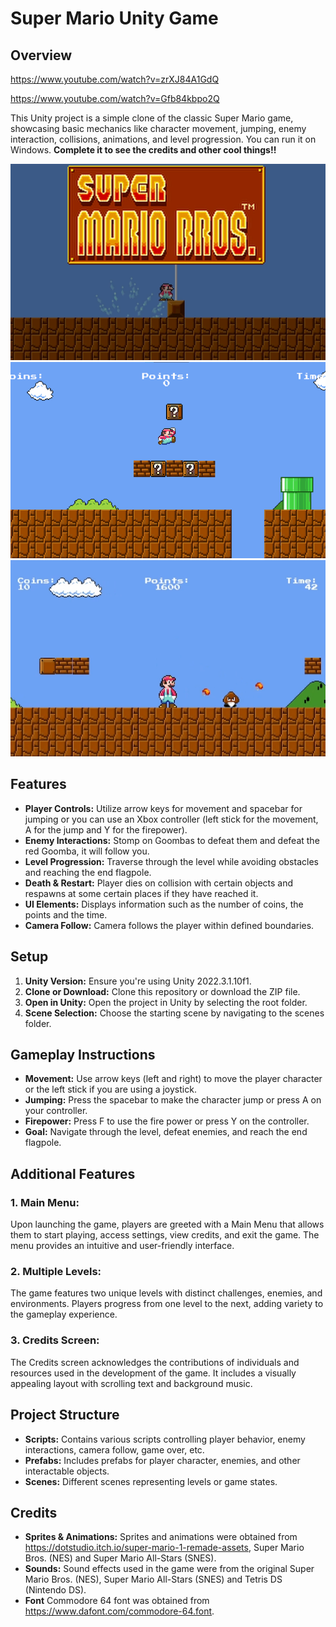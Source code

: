 # Super Mario Unity Game

## Overview

https://www.youtube.com/watch?v=zrXJ84A1GdQ

https://www.youtube.com/watch?v=Gfb84kbpo2Q

This Unity project is a simple clone of the classic Super Mario game, showcasing basic mechanics like character movement, jumping, enemy interaction, collisions, animations, and level progression. You can run it on Windows. **Complete it to see the credits and other cool things!!**

![Image 1](image1.png)
![Image 2](image2.png)
![Image 3](image3.png)

## Features

- **Player Controls:** Utilize arrow keys for movement and spacebar for jumping or you can use an Xbox controller (left stick for the movement, A for the jump and Y for the firepower).
- **Enemy Interactions:** Stomp on Goombas to defeat them and defeat the red Goomba, it will follow you.
- **Level Progression:** Traverse through the level while avoiding obstacles and reaching the end flagpole.
- **Death & Restart:** Player dies on collision with certain objects and respawns at some certain places if they have reached it.
- **UI Elements:** Displays information such as the number of coins, the points and the time.
- **Camera Follow:** Camera follows the player within defined boundaries.

## Setup

1. **Unity Version:** Ensure you're using Unity 2022.3.1.10f1.
2. **Clone or Download:** Clone this repository or download the ZIP file.
3. **Open in Unity:** Open the project in Unity by selecting the root folder.
4. **Scene Selection:** Choose the starting scene by navigating to the scenes folder.

## Gameplay Instructions

- **Movement:** Use arrow keys (left and right) to move the player character or the left stick if you are using a joystick.
- **Jumping:** Press the spacebar to make the character jump or press A on your controller.
- **Firepower:** Press F to use the fire power or press Y on the controller.
- **Goal:** Navigate through the level, defeat enemies, and reach the end flagpole.

## Additional Features

### 1. **Main Menu:**
Upon launching the game, players are greeted with a Main Menu that allows them to start playing, access settings, view credits, and exit the game. The menu provides an intuitive and user-friendly interface.

### 2. **Multiple Levels:**
The game features two unique levels with distinct challenges, enemies, and environments. Players progress from one level to the next, adding variety to the gameplay experience.

### 3. **Credits Screen:**
The Credits screen acknowledges the contributions of individuals and resources used in the development of the game. It includes a visually appealing layout with scrolling text and background music.


## Project Structure

- **Scripts:** Contains various scripts controlling player behavior, enemy interactions, camera follow, game over, etc.
- **Prefabs:** Includes prefabs for player character, enemies, and other interactable objects.
- **Scenes:** Different scenes representing levels or game states.

## Credits

- **Sprites & Animations:** Sprites and animations were obtained from https://dotstudio.itch.io/super-mario-1-remade-assets, Super Mario Bros. (NES) and Super Mario All-Stars (SNES).
- **Sounds:** Sound effects used in the game were from the original Super Mario Bros. (NES), Super Mario All-Stars (SNES) and Tetris DS (Nintendo DS).
- **Font** Commodore 64 font was obtained from https://www.dafont.com/commodore-64.font.

